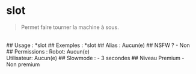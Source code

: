 # slot

> Permet faire tourner la machine à sous.

<br>
## Usage :
*slot
## Exemples :
*slot
## Alias :
Aucun(e)
## NSFW ?
- Non
## Permissions :
Robot: Aucun(e)
<br>
Utilisateur: Aucun(e)
## Slowmode :
- 3 secondes
## Niveau Premium
- Non premium